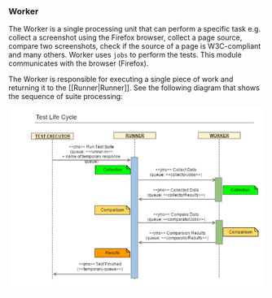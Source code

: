 ### Worker
The Worker is a single processing unit that can perform a specific task e.g. collect a screenshot using the Firefox browser, 
collect a page source, compare two screenshots, check if the source of a page is W3C-compliant and many others. 
Worker uses `jobs` to perform the tests. This module communicates with the browser (Firefox).

The Worker is responsible for executing a single piece of work and returning it to the [[Runner|Runner]]. See the following diagram that shows the sequence of suite processing:

![aet-test-lifecycle](assets/diagrams/aet-test-lifecycle.png)
